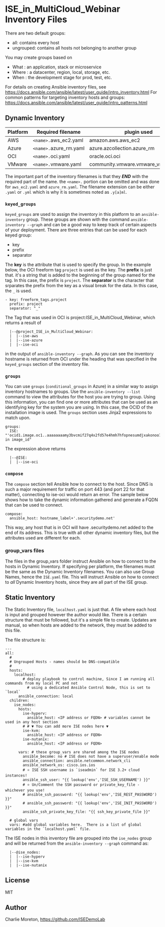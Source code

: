 # ISE_in_MultiCloud_Webinar Inventory Files

There are two default groups:
- all: contains every host
 - ungrouped: contains all hosts not belonging to another group


You may create groups based on
- What : an application, stack or microservice
- Where : a datacenter, region, local, storage, etc.
- When : the development stage for prod, test, etc.

For details on creating Ansible inventory files, see
https://docs.ansible.com/ansible/latest/user_guide/intro_inventory.html
For common patterns for targeting inventory hosts and groups:
https://docs.ansible.com/ansible/latest/user_guide/intro_patterns.html

## Dynamic Inventory

|Platform|Required filename|plugin used|
|---|---|---|
|AWS|`<name>.`aws_ec2.yaml|amazon.aws.aws_ec2|
|Azure|`<name>.`azure_rm.yaml|azure.azcollection.azure_rm|
|OCI|`<name>.`oci.yaml|oracle.oci.oci|
|VMware|`<name>.`vmware.yaml|community.vmware.vmware_vm_inventory|

The important part of the inventory filenames is that they _**END**_ with the required part of the name.  the `<name>.` portion can be omitted and was done for `aws_ec2.yaml` and `azure_rm.yaml`. The filename extension can be either `.yaml` or `.yml` which is why it is sometimes noted as `.y[a]ml`.

### `keyed_groups`
`keyed_groups` are used to assign the inventory in this platform to an `ansible-inventory` group.  These groups are shown with the command `ansible-inventory --graph` and can be a good way to keep track of certain aspects of your deployment.  There are three entries that can be used for each keyed group:
- key
- prefix
- separator

The **key** is the attribute that is used to specify the group.  In the example below, the OCI freeform tag `project` is used as the key.
The **prefix** is just that.  it's a string that is added to the beginning of the group named for the tag.  In this case, the prefix is `project`.
The **separator** is the character that srparates the prefix from the key as a visual break for the data.  In this case, the `_` is used.
```
- key: freeform_tags.project
  prefix: project
  separator: "_"
```

The Tag that was used in OCI is project:ISE_in_MultiCloud_Webinar, which returns a result of
```
  |--@project_ISE_in_MultiCloud_Webinar:
  |  |--ise-aws
  |  |--ise-azure
  |  |--ise-oci
```
in the output of `ansible-inventory --graph`.  As you can see the inventory hostname is returned from OCI under the heading that was specified in the `keyed_groups` section of the inventory file.

### `groups`
You can use `groups` (`conditional_groups` in Azure) in a similar way to assign inventory hostnames to groups.  Use the `ansible-inventory --list` command to view the attributes for the host you are trying to group.  Using this information, you can find one or more attributes that can be used as an identifying key for the system you are using.  In this case, the OCID of the installation image is used.  The `groups` section uses Jinja2 expressions to match upon.  
```
groups:
  ISE: "'ocid1.image.oc1..aaaaaaaamy3bvcmif27q4x2fd57e4hmh7hfopnesumdjxakonoo7a4uy' in image_id"
```
The expression above returns
```
  |--@ISE:
  |  |--ise-oci
```

### `compose`
The `compose` section tell Ansible how to connect to the host.  Since DNS is such a major requirement for traffic on port 443 (and port 22 for that matter), connecting to ise-oci would return an error.  The sample below shows how to take the dynamic information gathered and generate a FQDN that can be used to connect.
```
compose:
  ansible_host: hostname_label+'.securitydemo.net'
```
This way, any host that is in OCI will have .securitydemo.net added to the end of its address.  This is true with all other dynamic inventory files, but the attributes used are different for each.

### group_vars files
The files in the group_vars folder instruct Ansible on how to connect to the hosts in Dynamic Inventory.  If specifying per platform, the filenames must be the same as the Dynamic Inventory filenames.  You can also use Group Names, hence the `ISE.yaml` file.  This will instruct Ansible on how to connect to _all_ Dynamic Inventory hosts, since they are all part of the ISE group.

## Static Inventory
The Static Inventory file, `localhost.yaml` is just that.  A file where each host is input and grouped however the author would like.  There is a certain structure that must be followed, but it's a simple file to create.  Updates are manual, so when hosts are added to the network, they must be added to this file.

The file structure is:
```
---
all:
  #
  # Ungrouped Hosts - names should be DNS-compatible
  #
  hosts:
    localhost:
	    # deploy playbook to control machine, Since I am running all commands from my local PC and not
		  # using a dedicated Ansible Control Node, this is set to `local`
      ansible_connection: local 
  children:
    ise_nodes:
      hosts:
        ise-hyperv: 
          ansible_host: <IP address or FQDN> # variables cannot be used in any host section
        # # ▼ You can add more ISE nodes here ▼
        ise-kvm:
          ansible_host: <IP address or FQDN>
        ise-nutanix:
          ansible_host: <IP address or FQDN>
		  
      vars: # these group_vars are shared among the ISE nodes
        ansible_become: no # ISE does not have a superuser/enable mode
        ansible_connection: ansible.netcommon.network_cli
        ansible_network_os: cisco.ios.ios
        # ⭐ ISE SSH username is `iseadmin` for ISE 3.2+ cloud instances!
        ansible_ssh_user: "{{ lookup('env','ISE_SSH_USERNAME') }}"
        # ⭐ Un/Comment the SSH password or private_key_file - whichever you use!
        # ansible_ssh_password: "{{ lookup('env','ISE_REST_PASSWORD') }}"
        # ansible_ssh_password: "{{ lookup('env','ISE_INIT_PASSWORD') }}"
        ansible_ssh_private_key_file: "{{ ssh_key_private_file }}"

  # global vars
  vars: #add global variables here.  There is a list of global variables in the `localhost.yaml` file.
```

The ISE nodes in this inventory file are grouped into the `ise_nodes` group and will be returned from the `ansible-inventory --graph` command as:
```
  |--@ise_nodes:
  |  |--ise-hyperv
  |  |--ise-kvm
  |  |--ise-nutanix
```

## License

MIT

## Author

Charlie Moreton, <https://github.com/ISEDemoLab>